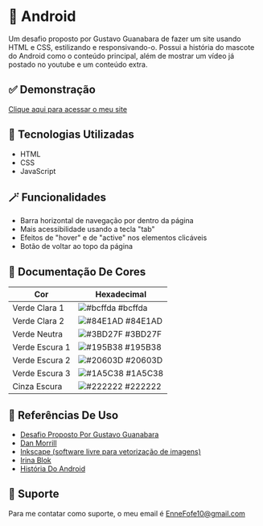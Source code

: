 
# 📱 Android

Um desafio proposto por Gustavo Guanabara de fazer um site usando HTML e CSS, estilizando e responsivando-o. Possui a história do mascote do Android como o conteúdo principal, além de mostrar um vídeo já postado no youtube e um conteúdo extra.


## ✅ Demonstração

[Clique aqui para acessar o meu site](https://enne-amore.github.io/Android/)


## 🚀 Tecnologias Utilizadas

- HTML
- CSS
- JavaScript


## 🪄 Funcionalidades

- Barra horizontal de navegação por dentro da página
- Mais acessibilidade usando a tecla "tab"
- Efeitos de "hover" e de "active" nos elementos clicáveis
- Botão de voltar ao topo da página

## 🌈 Documentação De Cores

| Cor                 | Hexadecimal                                                      |
| ------------------- | ---------------------------------------------------------------- |
| Verde Clara 1       | ![#bcffda](https://via.placeholder.com/10/bcffda?text=+) #bcffda |
| Verde Clara 2       | ![#84E1AD](https://via.placeholder.com/10/84E1AD?text=+) #84E1AD |
| Verde Neutra        | ![#3BD27F](https://via.placeholder.com/10/3BD27F?text=+) #3BD27F |
| Verde Escura 1      | ![#195B38](https://via.placeholder.com/10/195B38?text=+) #195B38 |
| Verde Escura 2      | ![#20603D](https://via.placeholder.com/10/20603D?text=+) #20603D |
| Verde Escura 3      | ![#1A5C38](https://via.placeholder.com/10/1A5C38?text=+) #1A5C38 |
| Cinza Escura        | ![#222222](https://via.placeholder.com/10/222222?text=+) #222222 |


## 🌟 Referências De Uso

 - [Desafio Proposto Por Gustavo Guanabara](https://github.com/gustavoguanabara/html-css/tree/master/desafios/modulo-02/d010)
 - [Dan Morrill](https://androidcommunity.com/dan-morrill-shows-us-the-android-mascot-that-almost-was-20130103/)
 - [Inkscape (software livre para vetorização de imagens)](https://inkscape.org)
 - [Irina Blok](https://www.irinablok.com/android)
 - [História Do Android](https://www.android.com/intl/en_uk/history/)


## 🔧 Suporte

Para me contatar como suporte, o meu email é EnneFofe10@gmail.com 

